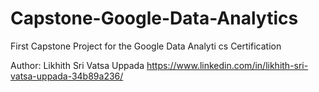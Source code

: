 # Capstone-Google-Data-Analytics
First Capstone Project for the Google Data Analyti cs Certification 

Author: Likhith Sri Vatsa Uppada https://www.linkedin.com/in/likhith-sri-vatsa-uppada-34b89a236/

